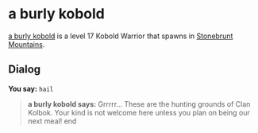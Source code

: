 # a burly kobold



[a burly kobold](/npc/100078) is a level 17 Kobold Warrior that spawns in [Stonebrunt Mountains](/zone/100).



## Dialog

**You say:** `hail`



>**a burly kobold says:** Grrrrr... These are the hunting grounds of Clan Kolbok. Your kind is not welcome here unless you plan on being our next meal!
end
